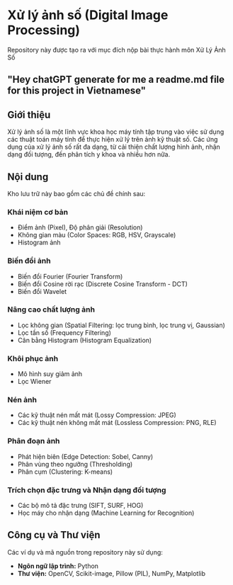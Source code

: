# Xử lý ảnh số (Digital Image Processing)

Repository này được tạo ra với mục đích nộp bài thực hành môn Xử Lý Ảnh Số


## "Hey chatGPT generate for me a readme.md file for this project in Vietnamese"
## Giới thiệu

Xử lý ảnh số là một lĩnh vực khoa học máy tính tập trung vào việc sử dụng các thuật toán máy tính để thực hiện xử lý trên ảnh kỹ thuật số. Các ứng dụng của xử lý ảnh số rất đa dạng, từ cải thiện chất lượng hình ảnh, nhận dạng đối tượng, đến phân tích y khoa và nhiều hơn nữa.

## Nội dung

Kho lưu trữ này bao gồm các chủ đề chính sau:

### Khái niệm cơ bản
- Điểm ảnh (Pixel), Độ phân giải (Resolution)
- Không gian màu (Color Spaces: RGB, HSV, Grayscale)
- Histogram ảnh

### Biến đổi ảnh
- Biến đổi Fourier (Fourier Transform)
- Biến đổi Cosine rời rạc (Discrete Cosine Transform - DCT)
- Biến đổi Wavelet

### Nâng cao chất lượng ảnh
- Lọc không gian (Spatial Filtering: lọc trung bình, lọc trung vị, Gaussian)
- Lọc tần số (Frequency Filtering)
- Cân bằng Histogram (Histogram Equalization)

### Khôi phục ảnh
- Mô hình suy giảm ảnh
- Lọc Wiener

### Nén ảnh
- Các kỹ thuật nén mất mát (Lossy Compression: JPEG)
- Các kỹ thuật nén không mất mát (Lossless Compression: PNG, RLE)

### Phân đoạn ảnh
- Phát hiện biên (Edge Detection: Sobel, Canny)
- Phân vùng theo ngưỡng (Thresholding)
- Phân cụm (Clustering: K-means)

### Trích chọn đặc trưng và Nhận dạng đối tượng
- Các bộ mô tả đặc trưng (SIFT, SURF, HOG)
- Học máy cho nhận dạng (Machine Learning for Recognition)

## Công cụ và Thư viện

Các ví dụ và mã nguồn trong repository này sử dụng:

- **Ngôn ngữ lập trình:** Python
- **Thư viện:** OpenCV, Scikit-image, Pillow (PIL), NumPy, Matplotlib

